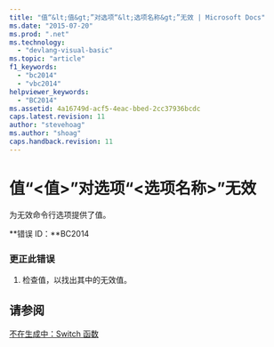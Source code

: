```yaml
---
title: "值“&lt;值&gt;”对选项“&lt;选项名称&gt;”无效 | Microsoft Docs"
ms.date: "2015-07-20"
ms.prod: ".net"
ms.technology: 
  - "devlang-visual-basic"
ms.topic: "article"
f1_keywords: 
  - "bc2014"
  - "vbc2014"
helpviewer_keywords: 
  - "BC2014"
ms.assetid: 4a16749d-acf5-4eac-bbed-2cc37936bcdc
caps.latest.revision: 11
author: "stevehoag"
ms.author: "shoag"
caps.handback.revision: 11
---
```

# 值“&lt;值&gt;”对选项“&lt;选项名称&gt;”无效
为无效命令行选项提供了值。  
  
 **错误 ID：**BC2014  
  
### 更正此错误  
  
1.  检查值，以找出其中的无效值。  
  
## 请参阅  
 [不在生成中：Switch 函数](http://msdn.microsoft.com/zh-cn/8320196c-ad40-49d5-a9b8-d1af5dab652f)